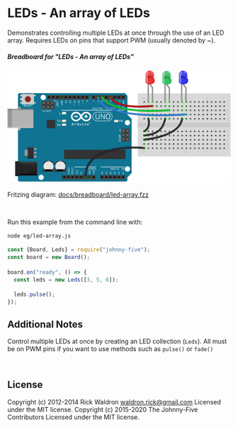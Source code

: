 <!--remove-start-->

# LEDs - An array of LEDs

<!--remove-end-->


Demonstrates controlling multiple LEDs at once through the use of an LED array. Requires LEDs on pins that support PWM (usually denoted by ~).





##### Breadboard for "LEDs - An array of LEDs"



![docs/breadboard/led-array.png](breadboard/led-array.png)<br>

Fritzing diagram: [docs/breadboard/led-array.fzz](breadboard/led-array.fzz)

&nbsp;




Run this example from the command line with:
```bash
node eg/led-array.js
```


```javascript
const {Board, Leds} = require("johnny-five");
const board = new Board();

board.on("ready", () => {
  const leds = new Leds([3, 5, 6]);

  leds.pulse();
});

```








## Additional Notes
Control multiple LEDs at once by creating an LED collection (`Leds`).
All must be on PWM pins if you want to use methods such
as `pulse()` or `fade()`

&nbsp;

<!--remove-start-->

## License
Copyright (c) 2012-2014 Rick Waldron <waldron.rick@gmail.com>
Licensed under the MIT license.
Copyright (c) 2015-2020 The Johnny-Five Contributors
Licensed under the MIT license.

<!--remove-end-->
